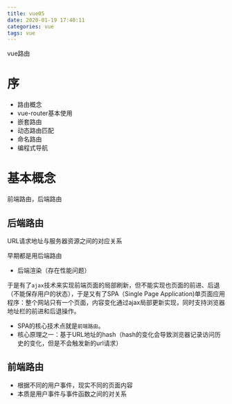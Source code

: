 ```yaml
---
title: vue05
date: 2020-01-19 17:40:11
categories: vue
tags: vue
---
```


vue路由

<!-- more -->

# 序

- 路由概念
- vue-router基本使用
- 嵌套路由
- 动态路由匹配
- 命名路由
- 编程式导航

# 基本概念

前端路由，后端路由

## 后端路由

URL请求地址与服务器资源之间的对应关系

早期都是用后端路由

- 后端渲染（存在性能问题）

于是有了`ajax`技术来实现前端页面的局部刷新，但不能实现也页面的前进、后退（不能保存用户的状态），于是又有了SPA（Single Page Application)单页面应用程序：整个网站只有一个页面，内容变化通过ajax局部更新实现，同时支持浏览器地址栏的前进和后退操作。

- SPA的核心技术点就是`前端路由`。
- 核心原理之一：基于URL地址的hash（hash的变化会导致浏览器记录访问历史的变化，但是不会触发新的url请求）

## 前端路由

- 根据不同的用户事件，现实不同的页面内容
- 本质是用户事件与事件函数之间的对关系